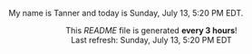 My name is Tanner and today is Sunday, July 13, 5:20 PM EDT.

<p align="center">This <i>README</i> file is generated <b>every 3 hours</b>!</br>Last refresh: Sunday, July 13, 5:20 PM EDT<br /></p>
